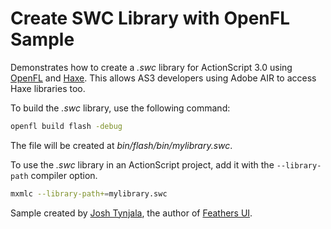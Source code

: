 # Create SWC Library with OpenFL Sample

Demonstrates how to create a _.swc_ library for ActionScript 3.0 using [OpenFL](https://openfl.org/) and [Haxe](https://haxe.org/). This allows AS3 developers using Adobe AIR to access Haxe libraries too.

To build the _.swc_ library, use the following command:

```sh
openfl build flash -debug
```

The file will be created at _bin/flash/bin/mylibrary.swc_.

To use the _.swc_ library in an ActionScript project, add it with the `--library-path` compiler option.

```sh
mxmlc --library-path+=mylibrary.swc
```

Sample created by [Josh Tynjala](https://twitter.com/joshtynjala), the author of [Feathers UI](https://feathersui.com/).
